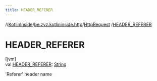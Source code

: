 ```yaml
---
title: HEADER_REFERER
---
```

//[KotlinInside](../../../index.html)/[be.zvz.kotlininside.http](../index.html)/[HttpRequest](index.html)
/[HEADER_REFERER](-h-e-a-d-e-r_-r-e-f-e-r-e-r.html)

# HEADER_REFERER

[jvm]\
val [HEADER_REFERER](-h-e-a-d-e-r_-r-e-f-e-r-e-r.html): [String](https://docs.oracle.com/javase/7/docs/api/java/lang/String.html)

'Referer' header name




